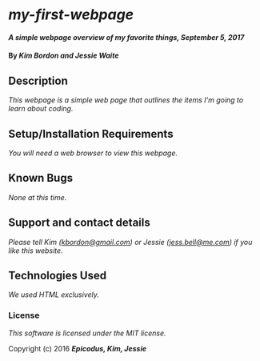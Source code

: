 # _my-first-webpage_

#### _A simple webpage overview of my favorite things, September 5, 2017_

#### By _**Kim Bordon and Jessie Waite**_

## Description

_This webpage is a simple web page that outlines the items I'm going to learn about coding._

## Setup/Installation Requirements

_You will need a web browser to view this webpage._

## Known Bugs

_None at this time._

## Support and contact details

_Please tell Kim (kbordon@gmail.com) or Jessie (jess.bell@me.com) if you like this website._

## Technologies Used

_We used HTML exclusively._

### License

*This software is licensed under the MIT license.*

Copyright (c) 2016 **_Epicodus, Kim, Jessie_**
